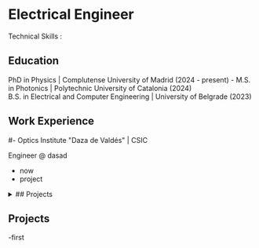 
# Electrical Engineer
Technical Skills :

## Education 
PhD in Physics | Complutense University of Madrid (2024 - present)	  -
M.S. in Photonics	| Polytechnic University of Catalonia  (2024)	 			       
B.S. in Electrical and Computer Engineering | University of Belgrade (2023)

  
## Work Experience

#- Optics Institute "Daza de Valdés" | CSIC 			

Engineer @ dasad
- now
- project


<details>
  <summary>## Projects </summary>
  
  This is the content inside the collapsible section.
  
  You can add more text, links, or even images here.
  
</details>

## Projects 
-first


